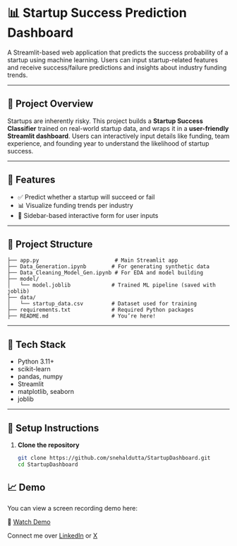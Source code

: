 # 📊 Startup Success Prediction Dashboard

A Streamlit-based web application that predicts the success probability of a startup using machine learning. Users can input startup-related features and receive success/failure predictions and insights about industry funding trends.

---

## 🧠 Project Overview

Startups are inherently risky. This project builds a **Startup Success Classifier** trained on real-world startup data, and wraps it in a **user-friendly Streamlit dashboard**. Users can interactively input details like funding, team experience, and founding year to understand the likelihood of startup success.

---

## 🚀 Features

- ✅ Predict whether a startup will succeed or fail  
- 📊 Visualize funding trends per industry  
- 🧾 Sidebar-based interactive form for user inputs  

---

## 📂 Project Structure

```
├── app.py                        # Main Streamlit app
├── Data_Generation.ipynb        # For generating synthetic data
├── Data_Cleaning_Model_Gen.ipynb # For EDA and model building
├── model/
│   └── model.joblib             # Trained ML pipeline (saved with joblib)
├── data/
│   └── startup_data.csv         # Dataset used for training
├── requirements.txt             # Required Python packages
├── README.md                    # You’re here!
```

---

## 🧰 Tech Stack

- Python 3.11+
- scikit-learn
- pandas, numpy
- Streamlit
- matplotlib, seaborn
- joblib

---

## 🔧 Setup Instructions

1. **Clone the repository**
   ```bash
   git clone https://github.com/snehaldutta/StartupDashboard.git
   cd StartupDashboard


## 📈 Demo

You can view a screen recording demo here:

🎥 [Watch Demo](https://youtu.be/oEkJWP-yviE)

Connect me over [LinkedIn](www.linkedin.com/in/snehal-python) or [X](https://x.com/naive_ai_)
